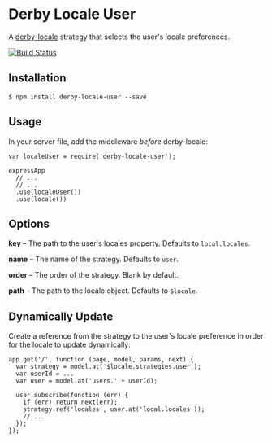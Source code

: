 Derby Locale User
=================

A [derby-locale](https://github.com/psirenny/derby-locale) strategy that selects the user's locale preferences.

[![Build Status](https://travis-ci.org/psirenny/derby-locale-user.png?branch=master)](https://travis-ci.org/psirenny/derby-locale-user)

Installation
------------

    $ npm install derby-locale-user --save

Usage
-----

In your server file, add the middleware *before* derby-locale:

    var localeUser = require('derby-locale-user');

    expressApp
      // ...
      // ...
      .use(localeUser())
      .use(locale())

Options
-------

**key** – The path to the user's locales property. Defaults to `local.locales`.

**name** – The name of the strategy. Defaults to `user`.

**order** – The order of the strategy. Blank by default.

**path** – The path to the locale object. Defaults to `$locale`.

Dynamically Update
------------------

Create a reference from the strategy to the user's locale preference in order for the locale to update dynamically:

    app.get('/', function (page, model, params, next) {
      var strategy = model.at('$locale.strategies.user');
      var userId = ...
      var user = model.at('users.' + userId);

      user.subscribe(function (err) {
        if (err) return next(err);
        strategy.ref('locales', user.at('local.locales'));  
        // ...
      });
    });
